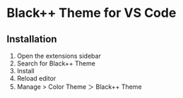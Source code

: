 # Black++ Theme for VS Code

## Installation

1. Open the extensions sidebar
1. Search for Black++ Theme
1. Install
1. Reload editor
1. Manage > Color Theme ＞ Black++ Theme
